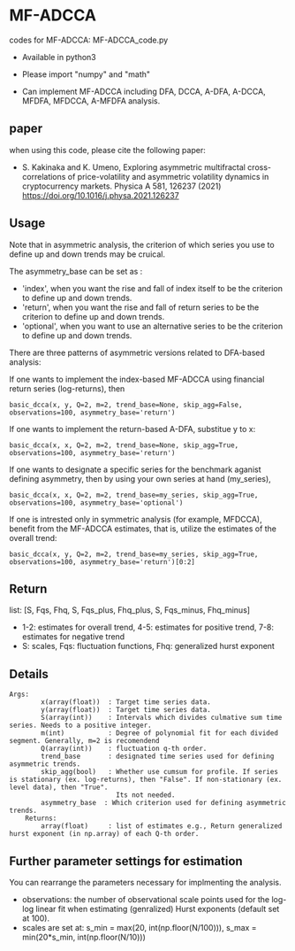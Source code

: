 # MF-ADCCA
codes for MF-ADCCA: MF-ADCCA_code.py

- Available in python3

- Please import "numpy" and "math"

- Can implement MF-ADCCA including DFA, DCCA, A-DFA, A-DCCA, MFDFA, MFDCCA, A-MFDFA analysis.

## paper
when using this code, please cite the following paper:

- S. Kakinaka and K. Umeno, Exploring asymmetric multifractal cross-correlations of price-volatility and asymmetric volatility dynamics in cryptocurrency markets. Physica A 581, 126237 (2021) https://doi.org/10.1016/j.physa.2021.126237

## Usage
Note that in asymmetric analysis, the criterion of which series you use to define up and down trends may be cruical.

The asymmetry_base can be set as :
- 'index', when you want the rise and fall of index itself to be the criterion to define up and down trends.
- 'return', when you want the rise and fall of return series to be the criterion to define up and down trends.
- 'optional', when you want to use an alternative series to be the criterion to define up and down trends.

There are three patterns of asymmetric versions related to DFA-based analysis:

If one wants to implement the index-based MF-ADCCA using financial return series (log-returns), then

	basic_dcca(x, y, Q=2, m=2, trend_base=None, skip_agg=False, observations=100, asymmetry_base='return')

If one wants to implement the return-based A-DFA, substitue y to x:

	basic_dcca(x, x, Q=2, m=2, trend_base=None, skip_agg=True, observations=100, asymmetry_base='return')

If one wants to designate a specific series for the benchmark aganist defining asymmetry, then by using your own series at hand (my_series),
	
	basic_dcca(x, x, Q=2, m=2, trend_base=my_series, skip_agg=True, observations=100, asymmetry_base='optional')

If one is intrested only in symmetric analysis (for example, MFDCCA), benefit from the MF-ADCCA estimates, that is, utilize the estimates of the overall trend:
	
	basic_dcca(x, y, Q=2, m=2, trend_base=my_series, skip_agg=True, observations=100, asymmetry_base='return')[0:2]

## Return

list: [S, Fqs, Fhq, S, Fqs_plus, Fhq_plus, S, Fqs_minus, Fhq_minus]
- 1-2: estimates for overall trend, 4-5: estimates for positive trend, 7-8: estimates for negative trend
- S: scales, Fqs: fluctuation functions, Fhq: generalized hurst exponent

## Details
	Args:
            x(array(float))  : Target time series data.
            y(array(float))  : Target time series data.
            S(array(int))    : Intervals which divides culmative sum time series. Needs to a positive integer.
            m(int)           : Degree of polynomial fit for each divided segment. Generally, m=2 is recomendend
            Q(array(int))    : fluctuation q-th order.
            trend_base       : designated time series used for defining asymmetric trends.
            skip_agg(bool)   : Whether use cumsum for profile. If series is stationary (ex. log-returns), then "False". If non-stationary (ex. level data), then "True".
                               Its not needed.
            asymmetry_base  : Which criterion used for defining asymmetric trends.
        Returns:
            array(float)     : list of estimates e.g., Return generalized hurst exponent (in np.array) of each Q-th order.

## Further parameter settings for estimation

You can rearrange the parameters necessary for implmenting the analysis.
- observations: the number of observational scale points used for the log-log linear fit when estimating (genralized) Hurst exponents (default set at 100).
- scales are set at: s_min = max(20, int(np.floor(N/100))), s_max = min(20*s_min, int(np.floor(N/10)))
  
